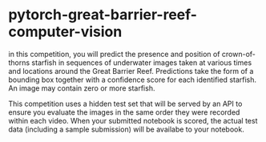 # pytorch-great-barrier-reef-computer-vision
in this competition, you will predict the presence and position of crown-of-thorns starfish in sequences of underwater images taken at various times and locations around the Great Barrier Reef. Predictions take the form of a bounding box together with a confidence score for each identified starfish. An image may contain zero or more starfish.

This competition uses a hidden test set that will be served by an API to ensure you evaluate the images in the same order they were recorded within each video. When your submitted notebook is scored, the actual test data (including a sample submission) will be availabe to your notebook.
